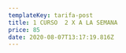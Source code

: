 ```yaml
---
templateKey: tarifa-post
title: 1 CURSO  2 X A LA SEMANA
price: 85
date: 2020-08-07T13:17:19.816Z
---
```

